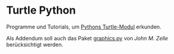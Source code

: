 # Turtle Python

Programme und Tutorials, um [Pythons Turtle-Modul](http://cognitiones.kantel-chaos-team.de/programmierung/python/turtlepython.html) erkunden.

Als Addendum soll auch das Paket [graphics.py](http://cognitiones.kantel-chaos-team.de/programmierung/python/graphicspy.html) von *John M. Zelle* berücksichtigt werden.
